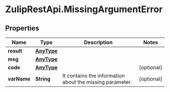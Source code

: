 # ZulipRestApi.MissingArgumentError

## Properties

Name | Type | Description | Notes
------------ | ------------- | ------------- | -------------
**result** | [**AnyType**](.md) |  | 
**msg** | [**AnyType**](.md) |  | 
**code** | [**AnyType**](.md) |  | [optional] 
**varName** | **String** | It contains the information about the missing parameter.  | [optional] 


